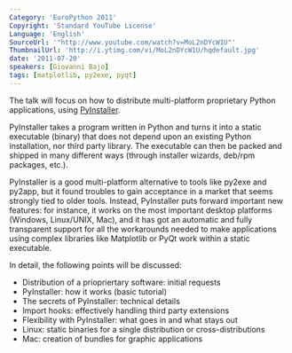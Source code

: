 ```yaml
---
Category: 'EuroPython 2011'
Copyright: 'Standard YouTube License'
Language: 'English'
SourceUrl: '"http://www.youtube.com/watch?v=MoL2nDYcW1U"'
ThumbnailUrl: 'http://i.ytimg.com/vi/MoL2nDYcW1U/hqdefault.jpg'
date: '2011-07-20'
speakers: [Giovanni Bajo]
tags: [matplotlib, py2exe, pyqt]
---
```

The talk will focus on how to distribute multi-platform proprietary Python
applications, using [PyInstaller](http://www.pyinstaller.org).

PyInstaller takes a program written in Python and turns it into a static
executable (binary) that does not depend upon an existing Python installation,
nor third party library. The executable can then be packed and shipped in many
different ways (through installer wizards, deb/rpm packages, etc.).

PyInstaller is a good multi-platform alternative to tools like py2exe and
py2app, but it found troubles to gain acceptance in a market that seems
strongly tied to older tools. Instead, PyInstaller puts forward important new
features: for instance, it works on the most important desktop platforms
(Windows, Linux/UNIX, Mac), and it has got an automatic and fully transparent
support for all the workarounds needed to make applications using complex
libraries like Matplotlib or PyQt work within a static executable.

In detail, the following points will be discussed:

  * Distribution of a priopriertary software: initial requests
  * PyInstaller: how it works (basic tutorial)
  * The secrets of PyInstaller: technical details
  * Import hooks: effectively handling third party extensions
  * Flexibility with PyInstaller: what goes in and what stays out
  * Linux: static binaries for a single distribution or cross-distributions
  * Mac: creation of bundles for graphic applications

